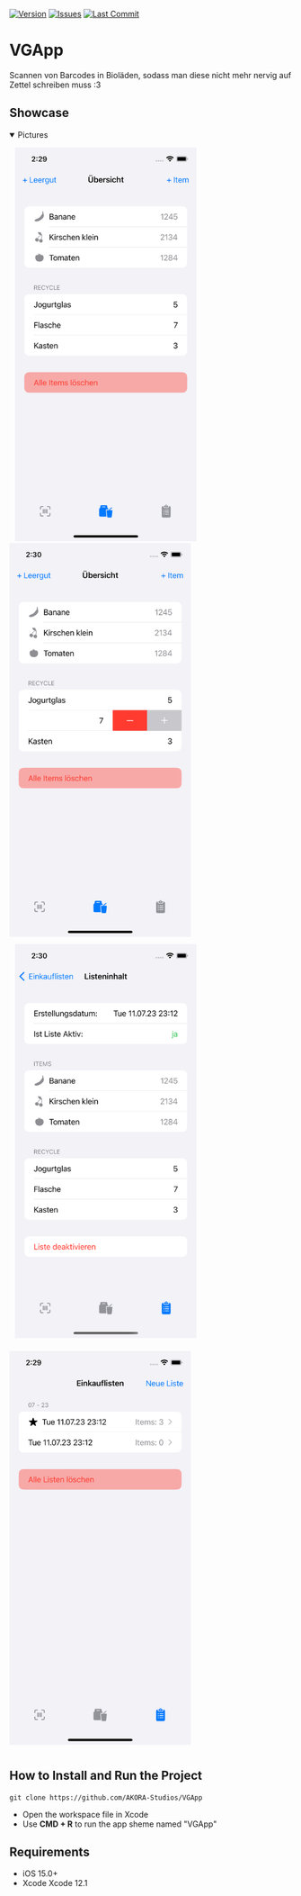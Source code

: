 [![Version](https://img.shields.io/github/v/release/AKORA-Studios/VGApp?color=60CE62&label=Version&style=for-the-badge)](https://img.shields.io/github/last-commit/AKORA-Studios/VGApp/main)
[![Issues](https://img.shields.io/github/issues/AKORA-Studios/VGApp?color=60CE62&label=Issues&style=for-the-badge)](https://img.shields.io/github/last-commit/AKORA-Studios/VGApp/main)
[![Last Commit](https://img.shields.io/github/last-commit/AKORA-Studios/VGApp/main?color=60CE62&label=lastcommit&style=for-the-badge)](https://img.shields.io/github/last-commit/AKORA-Studios/VGApp/main)

# VGApp

Scannen von Barcodes in Bioläden, sodass man diese nicht mehr nervig auf Zettel schreiben muss :3

## Showcase

<details open>
  <summary>Pictures</summary>

<p>
<img src="./ShowcaseImages/ItemList.png" height="700" width="323" hspace="10"/>
<img src="./ShowcaseImages/ItemList_swipe.png"  height="700" width="323"/>

<img src="./ShowcaseImages/ListDetail.png"  height="700" width="323" hspace="10" vspace="10"/>
<img src="./ShowcaseImages/ListOverview.png"  height="700" width="323" vspace="10"/>
</p>
</details>


## How to Install and Run the Project

```
git clone https://github.com/AKORA-Studios/VGApp
```

- Open the workspace file in Xcode
- Use **CMD + R** to run the app sheme named "VGApp"

## Requirements

- iOS 15.0+
- Xcode Xcode 12.1
